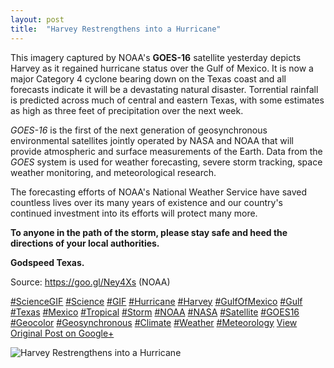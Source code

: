```yaml
---
layout: post
title:  "Harvey Restrengthens into a Hurricane"
---
```


This imagery captured by NOAA's **GOES-16** satellite yesterday depicts Harvey as it regained hurricane status over the Gulf of Mexico. It is now a major Category 4 cyclone bearing down on the Texas coast and all forecasts indicate it will be a devastating natural disaster. Torrential rainfall is predicted across much of central and eastern Texas, with some estimates as high as three feet of precipitation over the next week.  
  
 _GOES-16_ is the first of the next generation of geosynchronous environmental satellites jointly operated by NASA and NOAA that will provide atmospheric and surface measurements of the Earth. Data from the _GOES_ system is used for weather forecasting, severe storm tracking, space weather monitoring, and meteorological research.  
  
The forecasting efforts of NOAA's National Weather Service have saved countless lives over its many years of existence and our country's continued investment into its efforts will protect many more.  
  
 **To anyone in the path of the storm, please stay safe and heed the directions of your local authorities.**  
  
 **Godspeed Texas.**   
  
Source: <https://goo.gl/Ney4Xs> (NOAA)  
  
[#ScienceGIF](https://plus.google.com/s/%23ScienceGIF/posts) [#Science](https://plus.google.com/s/%23Science/posts) [#GIF](https://plus.google.com/s/%23GIF/posts) [#Hurricane](https://plus.google.com/s/%23Hurricane/posts) [#Harvey](https://plus.google.com/s/%23Harvey/posts) [#GulfOfMexico](https://plus.google.com/s/%23GulfOfMexico/posts) [#Gulf](https://plus.google.com/s/%23Gulf/posts) [#Texas](https://plus.google.com/s/%23Texas/posts) [#Mexico](https://plus.google.com/s/%23Mexico/posts) [#Tropical](https://plus.google.com/s/%23Tropical/posts) [#Storm](https://plus.google.com/s/%23Storm/posts) [#NOAA](https://plus.google.com/s/%23NOAA/posts) [#NASA](https://plus.google.com/s/%23NASA/posts) [#Satellite](https://plus.google.com/s/%23Satellite/posts) [#GOES16](https://plus.google.com/s/%23GOES16/posts) [#Geocolor](https://plus.google.com/s/%23Geocolor/posts) [#Geosynchronous](https://plus.google.com/s/%23Geosynchronous/posts) [#Climate](https://plus.google.com/s/%23Climate/posts) [#Weather](https://plus.google.com/s/%23Weather/posts) [#Meteorology](https://plus.google.com/s/%23Meteorology/posts)
[View Original Post on Google+](https://plus.google.com/+ColinSullender/posts/XkUtHGEj74B)

![Harvey Restrengthens into a Hurricane](https://i.imgur.com/uGzXScl.gif)
